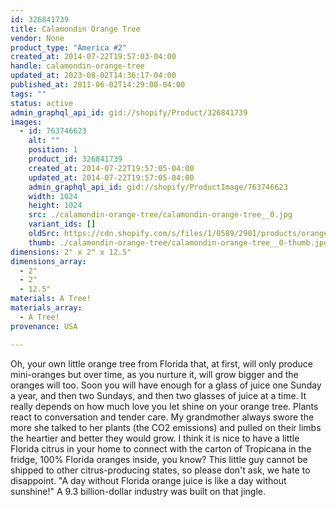 ```yaml
---
id: 326841739
title: Calamondin Orange Tree
vendor: None
product_type: "America #2"
created_at: 2014-07-22T19:57:03-04:00
handle: calamondin-orange-tree
updated_at: 2023-08-02T14:36:17-04:00
published_at: 2011-06-02T14:29:00-04:00
tags: ""
status: active
admin_graphql_api_id: gid://shopify/Product/326841739
images:
  - id: 763746623
    alt: ""
    position: 1
    product_id: 326841739
    created_at: 2014-07-22T19:57:05-04:00
    updated_at: 2014-07-22T19:57:05-04:00
    admin_graphql_api_id: gid://shopify/ProductImage/763746623
    width: 1024
    height: 1024
    src: ./calamondin-orange-tree/calamondin-orange-tree__0.jpg
    variant_ids: []
    oldSrc: https://cdn.shopify.com/s/files/1/0589/2901/products/orangetree.jpeg?v=1406073425
    thumb: ./calamondin-orange-tree/calamondin-orange-tree__0-thumb.jpg
dimensions: 2" x 2" x 12.5"
dimensions_array:
  - 2"
  - 2"
  - 12.5"
materials: A Tree!
materials_array:
  - A Tree!
provenance: USA

---
```


Oh, your own little orange tree from Florida that, at first, will only produce mini-oranges but over time, as you nurture it, will grow bigger and the oranges will too. Soon you will have enough for a glass of juice one Sunday a year, and then two Sundays, and then two glasses of juice at a time. It really depends on how much love you let shine on your orange tree. Plants react to conversation and tender care. My grandmother always swore the more she talked to her plants (the CO2 emissions) and pulled on their limbs the heartier and better they would grow. I think it is nice to have a little Florida citrus in your home to connect with the carton of Tropicana in the fridge, 100% Florida oranges inside, you know? This little guy cannot be shipped to other citrus-producing states, so please don't ask, we hate to disappoint. "A day without Florida orange juice is like a day without sunshine!" A 9.3 billion-dollar industry was built on that jingle.